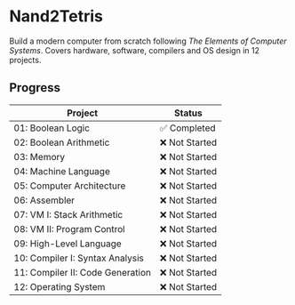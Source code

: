 # Nand2Tetris

Build a modern computer from scratch following *The Elements of Computer Systems*. Covers hardware, software, compilers and OS design in 12 projects.

## Progress

| Project                          | Status                               |
|----------------------------------|--------------------------------------|
| 01: Boolean Logic                | :white_check_mark: Completed         |
| 02: Boolean Arithmetic           | :x: Not Started                      |
| 03: Memory                       | :x: Not Started                      |
| 04: Machine Language             | :x: Not Started                      |
| 05: Computer Architecture        | :x: Not Started                      |
| 06: Assembler                    | :x: Not Started                      |
| 07: VM I: Stack Arithmetic       | :x: Not Started                      |
| 08: VM II: Program Control       | :x: Not Started                      |
| 09: High-Level Language          | :x: Not Started                      |
| 10: Compiler I: Syntax Analysis  | :x: Not Started                      |
| 11: Compiler II: Code Generation | :x: Not Started                      |
| 12: Operating System             | :x: Not Started                      |
